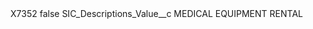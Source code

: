 <?xml version="1.0" encoding="UTF-8"?>
<CustomMetadata xmlns="http://soap.sforce.com/2006/04/metadata" xmlns:xsi="http://www.w3.org/2001/XMLSchema-instance" xmlns:xsd="http://www.w3.org/2001/XMLSchema">
    <label>X7352</label>
    <protected>false</protected>
    <values>
        <field>SIC_Descriptions_Value__c</field>
        <value xsi:type="xsd:string">MEDICAL EQUIPMENT RENTAL</value>
    </values>
</CustomMetadata>
